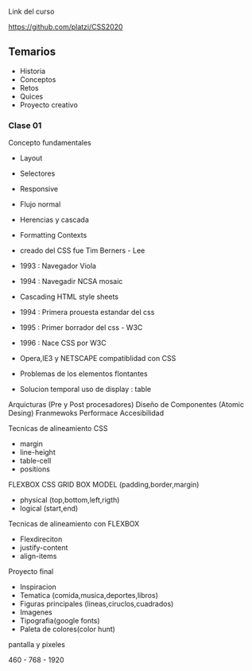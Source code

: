 Link del curso

https://github.com/platzi/CSS2020

## Temarios

- Historia
- Conceptos
- Retos
- Quices
- Proyecto creativo

### Clase 01

Concepto fundamentales

- Layout
- Selectores
- Responsive
- Flujo normal
- Herencias y cascada
- Formatting Contexts

- creado del CSS fue Tim Berners - Lee
- 1993 : Navegador Viola
- 1994 : Navegadir NCSA mosaic
- Cascading HTML style sheets
- 1994 : Primera prouesta estandar del css
- 1995 : Primer borrador del css - W3C
- 1996 : Nace CSS por W3C
- Opera,IE3 y NETSCAPE compatiblidad con CSS
- Problemas de los elementos flontantes
- Solucion temporal uso de display : table

Arquicturas (Pre y Post procesadores)
Diseño de Componentes (Atomic Desing)
Franmewoks
Performace
Accesibilidad

Tecnicas de alineamiento CSS

- margin
- line-height
- table-cell
- positions

FLEXBOX
CSS GRID
BOX MODEL (padding,border,margin)

- physical (top,bottom,left,rigth)
- logical (start,end)

Tecnicas de alineamiento con FLEXBOX

- Flexdireciton
- justify-content
- align-items

Proyecto final

- Inspiracion
- Tematica (comida,musica,deportes,libros)
- Figuras principales (lineas,ciruclos,cuadrados)
- Imagenes
- Tipografia(google fonts)
- Paleta de colores(color hunt)

pantalla y pixeles

460 - 768 - 1920
